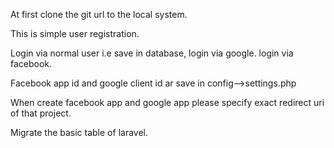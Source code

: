 At first clone the git url to the local system.

This is simple user registration.

Login via normal user i.e save in database, login via google. login via facebook.

Facebook app id and google client id ar save in config-->settings.php

When create facebook app and google app please specify exact redirect uri of that project.

Migrate the basic table of laravel.